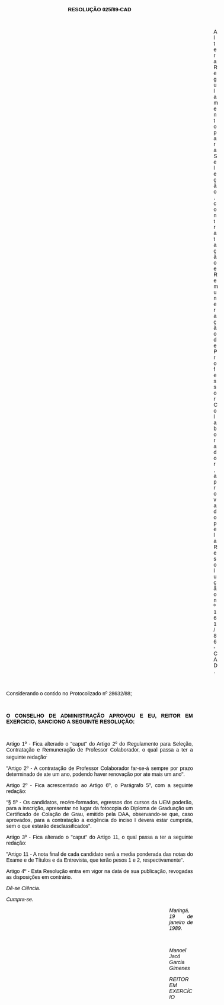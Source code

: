 <BODY TEXT="#000000">

<FONT FACE="Arial"><P ALIGN="JUSTIFY"></P>
<B><P ALIGN="CENTER">RESOLU&Ccedil;&Atilde;O 025/89-CAD</P>
</B><P ALIGN="JUSTIFY"></P>
<P ALIGN="JUSTIFY">&nbsp;</P><DIR>
<DIR>
<DIR>
<DIR>
<DIR>
<DIR>
<DIR>
<DIR>
<DIR>
<DIR>
<DIR>
<DIR>
<DIR>
<DIR>

<P ALIGN="JUSTIFY">Altera Regulamento para Sele&ccedil;&atilde;o, contrata&ccedil;&atilde;o e Remunera&ccedil;&atilde;o de Professor Colaborador, aprovado pela Resolu&ccedil;&atilde;o nº 161/86-CAD.</P>
<P ALIGN="JUSTIFY"></P>
<P ALIGN="JUSTIFY">&nbsp;</P></DIR>
</DIR>
</DIR>
</DIR>
</DIR>
</DIR>
</DIR>
</DIR>
</DIR>
</DIR>
</DIR>
</DIR>
</DIR>
</DIR>

<P ALIGN="JUSTIFY">Considerando o contido no Protocolizado nº 28632/88;</P>
<P ALIGN="JUSTIFY"></P>
<P ALIGN="JUSTIFY">&nbsp;</P>
<B><P ALIGN="JUSTIFY">O CONSELHO DE ADMINISTRA&Ccedil;&Atilde;O APROVOU E EU, REITOR EM EXERCICIO, SANCIONO A SEGUINTE RESOLU&Ccedil;&Atilde;O:</P>
<P ALIGN="JUSTIFY"></P>
<P ALIGN="JUSTIFY">&nbsp;</P>
</B><P ALIGN="JUSTIFY">Artigo 1º - Fica alterado o "caput" do Artigo 2º do Regulamento para Sele&ccedil;&atilde;o, Contrata&ccedil;&atilde;o e Remunera&ccedil;&atilde;o de Professor Colaborador, o qual passa a ter a seguinte reda&ccedil;&atilde;o<SUP>:</P>
</SUP><P ALIGN="JUSTIFY">"Artigo 2º - A contrata&ccedil;&atilde;o de Professor Colaborador far-se-&aacute; sempre por prazo determinado de ate um ano, podendo haver renova&ccedil;&atilde;o por ate mais um ano".</P>
<P ALIGN="JUSTIFY">Artigo 2º - Fica acrescentado ao Artigo 6º, o Par&aacute;grafo 5º, com a seguinte reda&ccedil;&atilde;o:</P>
<P ALIGN="JUSTIFY">"§ 5º - Os candidatos, rec&eacute;m-formados, egressos dos cursos da UEM poder&atilde;o, para a inscri&ccedil;&atilde;o, apresentar no lugar da fotocopia do Diploma de Gradua&ccedil;&atilde;o um Certificado de Cola&ccedil;&atilde;o de Grau, emitido pela DAA, observando-se que, caso aprovados, para a contrata&ccedil;&atilde;o a exig&ecirc;ncia do inciso I devera estar cumprida, sem o que estar&atilde;o desclassificados".</P>
<P ALIGN="JUSTIFY">Artigo 3º - Fica alterado o "caput" do Artigo 11, o qual passa a ter a seguinte reda&ccedil;&atilde;o:</P>
<P ALIGN="JUSTIFY">"Artigo 11 - A nota final de cada candidato ser&aacute; a media ponderada das notas do Exame e de T&iacute;tulos e da Entrevista, que ter&atilde;o pesos 1 e 2, respectivamente".</P>
<P ALIGN="JUSTIFY">Artigo 4º - Esta Resolu&ccedil;&atilde;o entra em vigor na data de sua publica&ccedil;&atilde;o, revogadas as disposi&ccedil;&otilde;es em contr&aacute;rio.</P>
<I><P ALIGN="JUSTIFY">D&ecirc;-se Ci&ecirc;ncia.</P>
<P ALIGN="JUSTIFY">Cumpra-se.</P><DIR>
<DIR>
<DIR>
<DIR>
<DIR>
<DIR>
<DIR>
<DIR>
<DIR>
<DIR>
<DIR>

<P ALIGN="JUSTIFY">Maring&aacute;, </I>19 de janeiro de 1989.</P>
<P ALIGN="JUSTIFY"></P>
<P ALIGN="JUSTIFY">&nbsp;</P>
<P ALIGN="JUSTIFY">Manoel Jac&oacute; Garcia Gimenes</P>
<P ALIGN="JUSTIFY">REITOR EM EXERC&Iacute;CIO</P>
<P ALIGN="JUSTIFY"></P></DIR>
</DIR>
</DIR>
</DIR>
</DIR>
</DIR>
</DIR>
</DIR>
</DIR>
</DIR>
</DIR>
</FONT></BODY>

